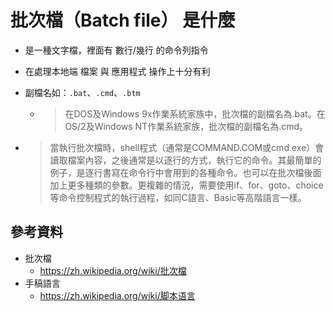 # 批次檔（Batch file） 是什麼

* 是一種文字檔，裡面有 數行/幾行 的命令列指令

* 在處理本地端 檔案 與 應用程式 操作上十分有利

* 副檔名如：`.bat`、`.cmd`、`.btm`
  * > 在DOS及Windows 9x作業系統家族中，批次檔的副檔名為.bat。在OS/2及Windows NT作業系統家族，批次檔的副檔名為.cmd。

* > 當執行批次檔時，shell程式（通常是COMMAND.COM或cmd.exe）會讀取檔案內容，之後通常是以逐行的方式，執行它的命令。其最簡單的例子，是逐行書寫在命令行中會用到的各種命令。也可以在批次檔後面加上更多種類的參數。更複雜的情況，需要使用if、for、goto、choice等命令控制程式的執行過程，如同C語言、Basic等高階語言一樣。

## 參考資料

* 批次檔
  * https://zh.wikipedia.org/wiki/批次檔
* 手稿語言
  * https://zh.wikipedia.org/wiki/脚本语言